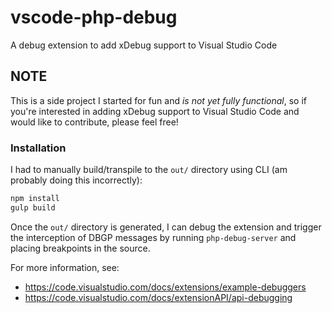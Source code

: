 # vscode-php-debug
A debug extension to add xDebug support to Visual Studio Code

## NOTE
This is a side project I started for fun and *is not yet fully functional*, so if you're interested in adding xDebug support to Visual Studio Code and would like to contribute, please feel free!

### Installation

I had to manually build/transpile to the `out/` directory using CLI (am probably doing this incorrectly):
```bash
npm install
gulp build
```
Once the `out/` directory is generated, I can debug the extension and trigger the interception of DBGP messages by running `php-debug-server` and placing breakpoints in the source.

For more information, see:
- https://code.visualstudio.com/docs/extensions/example-debuggers
- https://code.visualstudio.com/docs/extensionAPI/api-debugging
